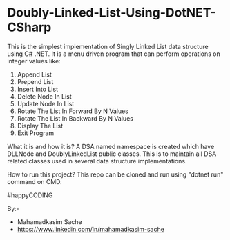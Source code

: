 # Doubly-Linked-List-Using-DotNET-CSharp
This is the simplest implementation of Singly Linked List data structure using C# .NET. It is a menu driven program that can perform operations on integer values like:

1. Append List
2. Prepend List
3. Insert Into List
4. Delete Node In List
5. Update Node In List
6. Rotate The List In Forward By N Values
7. Rotate The List In Backward By N Values
8. Display The List
9. Exit Program

What it is and how it is?
A DSA named namespace is created which have DLLNode and DoublyLinkedList public classes. This is to maintain all DSA related classes used in several data structure implementations.

How to run this project?
This repo can be cloned and run using "dotnet run" command on CMD.

#happyCODING

By:-

- Mahamadkasim Sache
- https://www.linkedin.com/in/mahamadkasim-sache


